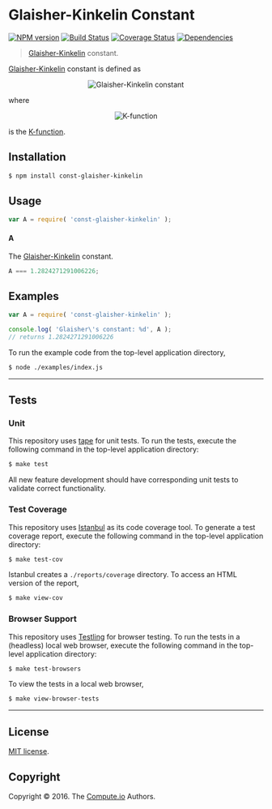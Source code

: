 Glaisher-Kinkelin Constant
===
[![NPM version][npm-image]][npm-url] [![Build Status][build-image]][build-url] [![Coverage Status][coverage-image]][coverage-url] [![Dependencies][dependencies-image]][dependencies-url]

> [Glaisher-Kinkelin][glaisher-constant] constant.

[Glaisher-Kinkelin][glaisher-constant] constant is defined as

<div class="equation" align="center" data-raw-text="A = \lim_{n\to\infty} \frac{K(n + 1)}{n^{n^2/2 + n/2 + 1/12}e^{-n^2/4}}" data-equation="eq:glaisher_kinkelin_constant">
	<img src="https://cdn.rawgit.com/const-io/glaisher-kinkelin/979ab7b20f0acf814018e5f63511565f86aa6b5c/docs/img/glaisher.svg" alt="Glaisher-Kinkelin constant">
	<br>
</div>

where

<div class="equation" align="center" data-raw-text="K(n) = \prod_{k=1}^{n-1} k^k" data-equation="eq:k_function">
	<img src="https://cdn.rawgit.com/const-io/glaisher-kinkelin/d18262b41c15a93644d7d91061a8b27d4db555a1/docs/img/k_function.svg" alt="K-function">
	<br>
</div>

is the [K-function][k-function].


## Installation

``` bash
$ npm install const-glaisher-kinkelin
```


## Usage

``` javascript
var A = require( 'const-glaisher-kinkelin' );
```

#### A

The [Glaisher-Kinkelin][glaisher-constant] constant.

``` javascript
A === 1.2824271291006226;
```


## Examples

``` javascript
var A = require( 'const-glaisher-kinkelin' );

console.log( 'Glaisher\'s constant: %d', A );
// returns 1.2824271291006226
```

To run the example code from the top-level application directory,

``` bash
$ node ./examples/index.js
```


---
## Tests

### Unit

This repository uses [tape][tape] for unit tests. To run the tests, execute the following command in the top-level application directory:

``` bash
$ make test
```

All new feature development should have corresponding unit tests to validate correct functionality.


### Test Coverage

This repository uses [Istanbul][istanbul] as its code coverage tool. To generate a test coverage report, execute the following command in the top-level application directory:

``` bash
$ make test-cov
```

Istanbul creates a `./reports/coverage` directory. To access an HTML version of the report,

``` bash
$ make view-cov
```


### Browser Support

This repository uses [Testling][testling] for browser testing. To run the tests in a (headless) local web browser, execute the following command in the top-level application directory:

``` bash
$ make test-browsers
```

To view the tests in a local web browser,

``` bash
$ make view-browser-tests
```

<!-- [![browser support][browsers-image]][browsers-url] -->


---
## License

[MIT license](http://opensource.org/licenses/MIT).


## Copyright

Copyright &copy; 2016. The [Compute.io][compute-io] Authors.


[npm-image]: http://img.shields.io/npm/v/const-glaisher-kinkelin.svg
[npm-url]: https://npmjs.org/package/const-glaisher-kinkelin

[build-image]: http://img.shields.io/travis/const-io/glaisher-kinkelin/master.svg
[build-url]: https://travis-ci.org/const-io/glaisher-kinkelin

[coverage-image]: https://img.shields.io/codecov/c/github/const-io/glaisher-kinkelin/master.svg
[coverage-url]: https://codecov.io/github/const-io/glaisher-kinkelin?branch=master

[dependencies-image]: http://img.shields.io/david/const-io/glaisher-kinkelin.svg
[dependencies-url]: https://david-dm.org/const-io/glaisher-kinkelin

[dev-dependencies-image]: http://img.shields.io/david/dev/const-io/glaisher-kinkelin.svg
[dev-dependencies-url]: https://david-dm.org/dev/const-io/glaisher-kinkelin

[github-issues-image]: http://img.shields.io/github/issues/const-io/glaisher-kinkelin.svg
[github-issues-url]: https://github.com/const-io/glaisher-kinkelin/issues

[tape]: https://github.com/substack/tape
[istanbul]: https://github.com/gotwarlost/istanbul
[testling]: https://ci.testling.com

[glaisher-constant]: https://en.wikipedia.org/wiki/Glaisher%E2%80%93Kinkelin_constant
[k-function]: https://en.wikipedia.org/wiki/K-function
[compute-io]: https://github.com/compute-io
